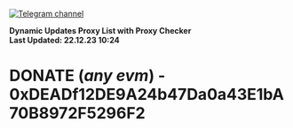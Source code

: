 [![Telegram channel](https://img.shields.io/endpoint?url=https://runkit.io/damiankrawczyk/telegram-badge/branches/master?url=https://t.me/n4z4v0d)](https://t.me/n4z4v0d) 

**Dynamic Updates Proxy List with Proxy Checker**  
**Last Updated: 22.12.23 10:24**

# DONATE (_any evm_) - 0xDEADf12DE9A24b47Da0a43E1bA70B8972F5296F2
